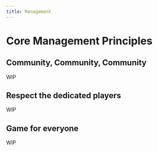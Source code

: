 ```yaml
---
title: Management
---
```


# Core Management Principles

## Community, Community, Community

WIP

## Respect the dedicated players

WIP

## Game for everyone

WIP

